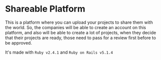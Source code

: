 # Shareable Platform

This is a platform where you can upload your projects to share them with the world. So, the companies will be able to create an account on this platform, and also will be able to create a lot of projects, when they decide that their projects are ready, those need to pass for a review first before to be approved.

It's made with `Ruby v2.4.1` and `Ruby on Rails v5.1.4`
